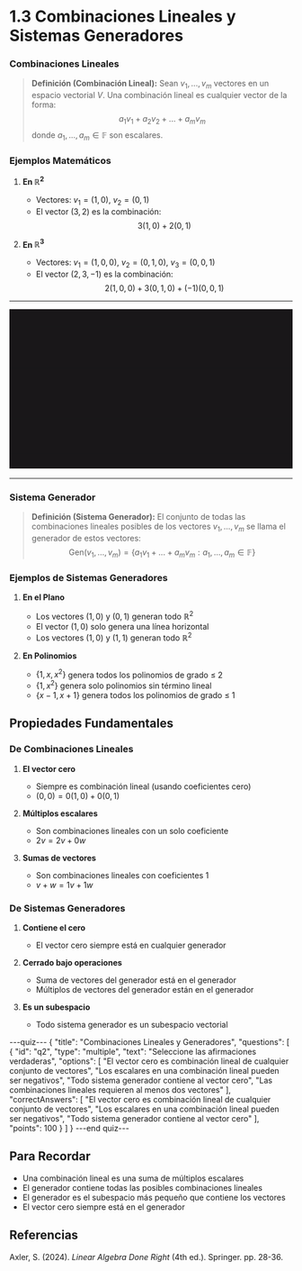 # 1.3 Combinaciones Lineales y Sistemas Generadores


### Combinaciones Lineales

> **Definición (Combinación Lineal):** 
> Sean $v_1,...,v_m$ vectores en un espacio vectorial $V$. Una combinación lineal es cualquier vector de la forma:
> $$a_1v_1 + a_2v_2 + ... + a_mv_m$$
> donde $a_1,...,a_m \in \mathbb{F}$ son escalares.

### Ejemplos Matemáticos
1. **En $\mathbb{R}^2$**
   - Vectores: $v_1=(1,0)$, $v_2=(0,1)$
   - El vector $(3,2)$ es la combinación:
   $$3(1,0) + 2(0,1)$$

2. **En $\mathbb{R}^3$**
   - Vectores: $v_1=(1,0,0)$, $v_2=(0,1,0)$, $v_3=(0,0,1)$
   - El vector $(2,3,-1)$ es la combinación:
   $$2(1,0,0) + 3(0,1,0) + (-1)(0,0,1)$$

***
![Vectores en múltiples dimensiones](/public/lectures-media/lecture1.3.gif)
***

### Sistema Generador

> **Definición (Sistema Generador):** 
> El conjunto de todas las combinaciones lineales posibles de los vectores $v_1,...,v_m$ se llama el generador de estos vectores:
> $$\text{Gen}(v_1,...,v_m) = \{a_1v_1 + ... + a_mv_m : a_1,...,a_m \in \mathbb{F}\}$$

### Ejemplos de Sistemas Generadores

1. **En el Plano**
   - Los vectores $(1,0)$ y $(0,1)$ generan todo $\mathbb{R}^2$
   - El vector $(1,0)$ solo genera una línea horizontal
   - Los vectores $(1,0)$ y $(1,1)$ generan todo $\mathbb{R}^2$

2. **En Polinomios**
   - $\{1, x, x^2\}$ genera todos los polinomios de grado ≤ 2
   - $\{1, x^2\}$ genera solo polinomios sin término lineal
   - $\{x-1, x+1\}$ genera todos los polinomios de grado ≤ 1

## Propiedades Fundamentales

### De Combinaciones Lineales

1. **El vector cero**
   - Siempre es combinación lineal (usando coeficientes cero)
   - $(0,0) = 0(1,0) + 0(0,1)$

2. **Múltiplos escalares**
   - Son combinaciones lineales con un solo coeficiente
   - $2v = 2v + 0w$

3. **Sumas de vectores**
   - Son combinaciones lineales con coeficientes 1
   - $v + w = 1v + 1w$

### De Sistemas Generadores

1. **Contiene el cero**
   - El vector cero siempre está en cualquier generador

2. **Cerrado bajo operaciones**
   - Suma de vectores del generador está en el generador
   - Múltiplos de vectores del generador están en el generador

3. **Es un subespacio**
   - Todo sistema generador es un subespacio vectorial

---quiz---
{
"title": "Combinaciones Lineales y Generadores",
"questions": [
{
"id": "q2",
"type": "multiple",
"text": "Seleccione las afirmaciones verdaderas",
"options": [
"El vector cero es combinación lineal de cualquier conjunto de vectores",
"Los escalares en una combinación lineal pueden ser negativos",
"Todo sistema generador contiene al vector cero",
"Las combinaciones lineales requieren al menos dos vectores"
],
"correctAnswers": [
"El vector cero es combinación lineal de cualquier conjunto de vectores",
"Los escalares en una combinación lineal pueden ser negativos",
"Todo sistema generador contiene al vector cero"
],
"points": 100
}
]
}
---end quiz---

## Para Recordar
- Una combinación lineal es una suma de múltiplos escalares
- El generador contiene todas las posibles combinaciones lineales
- El generador es el subespacio más pequeño que contiene los vectores
- El vector cero siempre está en el generador

## Referencias
Axler, S. (2024). *Linear Algebra Done Right* (4th ed.). Springer. pp. 28-36.
